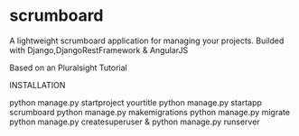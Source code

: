 # scrumboard
A lightweight scrumboard application for managing your projects.
Builded with Django,DjangoRestFramework & AngularJS


Based on an Pluralsight Tutorial

INSTALLATION

python manage.py startproject yourtitle
python manage.py startapp scrumboard
python manage.py makemigrations
python manage.py migrate
python manage.py createsuperuser
&
python manage.py runserver


